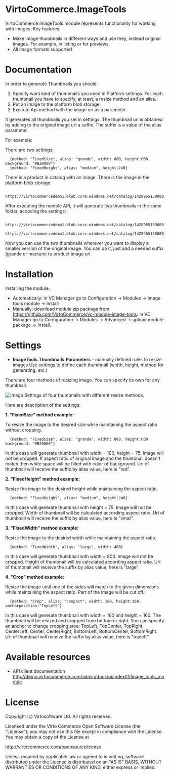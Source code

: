 


# VirtoCommerce.ImageTools
VirtoCommerce.ImageTools module represents functionality for working with images.
Key features:
* Make image thumbnails in different ways and use they, instead original images. For example, in listing or for previews.
* All image formats supported


# Documentation
In order to generate Thumbnails you should:

1. Specify want kind of thumbnails you need in Platform settings. For each thumbnail you have to specify, at least, a resize method and an alias.
1. Put an image to the platform blob storage.
1. Execute Api method with the image url as a parameter.

It generates all thumbnails you set in settings.
The thumbnail url is obtained by adding to the original image url a suffix. The suffix is a value of the alias parameter.

For example:

There are two settings:
```
  {method: "FixedSize", alias: "grande", width: 800, height:600, background: "#B20000"}
  {method: "FixedHeight", alias: "medium", height:240}
```
There is a product in catalog with an image. There is the image in the platform blob storage:
```
  https://virtocommercedemo1.blob.core.windows.net/catalog/1428965138000_1133723.jpg
```

After executing the module API, it will generate two thumbnails in the same folder, accoding the settings:
```
  https://virtocommercedemo1.blob.core.windows.net/catalog/1428965138000_1133723_grande.jpg
  https://virtocommercedemo1.blob.core.windows.net/catalog/1428965138000_1133723_medium.jpg
```

Now you can use the two thumbnails wherever you want to display a smaller version of the original image.
You can do it, just add a needed suffix (grande or medium) to product image url.

# Installation
Installing the module:
* Automatically: in VC Manager go to Configuration -> Modules -> Image tools module -> Install
* Manually: download module zip package from https://github.com/VirtoCommerce/vc-module-image-tools. In VC Manager go to Configuration -> Modules -> Advanced -> upload module package -> Install.

# Settings
* **ImageTools.Thumbnails.Parameters** -  manually defined rules to resize images
Use settings to define each thumbnail (width, height, method for generating, etc.)

There are four methods of resizing image. You can specify  its own for any thumbnail.

![image](https://cloud.githubusercontent.com/assets/7059355/16445900/38c49044-3de5-11e6-94d5-bb71de59444c.png)
Settings of four thumbnails with different resize methods.

Here are description of the settings:

**1. "FixedSize" method example:**

To resize the image to the desired size while maintaining the aspect ratio without cropping.
```
  {method: "FixedSize", alias: "grande", width: 800, height:600, background: "#B20000"} 
```
In this case will generate thumbnail with width = 100, height = 75. Image will not be cropped. If aspect ratio of original image and the thumbnail doesn't match then white space will be filled with color of background. Url of thumbnail will receive the suffix by alias value, here is "red".

**2. "FixedHeight" method example:**

Resize the image to the desired height while maintaining the aspect ratio.
```
  {method: "FixedHeight", alias: "medium", height:240}
```
In this case will generate thumbnail with height = 75. Image will not be cropped. Width of thumbnail will be calculated according aspect ratio. Url of thumbnail will receive the suffix by alias value, here is "small".

**3. "FixedWidth" method example:**

Resize the image to the desired width while maintaining the aspect ratio.
```
  {method: "FixedWidth", alias: "large", width: 480}
```
In this case will generate thumbnail with width = 800. Image will not be cropped. Height of thumbnail will be calculated according aspect ratio. Url of thumbnail will receive the suffix by alias value, here is "large".

**4. "Crop" method example:**

Resize the image until one of the sides will match to the given dimensions while maintaining the aspect ratio. Part of the image will be cut off.
```
  {method: "Crop", alias: "compact", width: 160, height:160, anchorposition:"TopLeft"}
```
In this case will generate thumbnail with width = 160 and height = 160. The thumbnail will be resized and cropped from bottom or right. You can specify an anchor to change cropping area: TopLeft, TopCenter, TopRight, CenterLeft, Center, CenterRight, BottomLeft, BottomCenter, BottomRight.  Url of thumbnail will receive the suffix by alias value, here is "topleft".


# Available resources
* API client documentation http://demo.virtocommerce.com/admin/docs/ui/index#!/Image_tools_module

# License
Copyright (c) Virtosoftware Ltd.  All rights reserved.

Licensed under the Virto Commerce Open Software License (the "License"); you
may not use this file except in compliance with the License. You may
obtain a copy of the License at

http://virtocommerce.com/opensourcelicense

Unless required by applicable law or agreed to in writing, software
distributed under the License is distributed on an "AS IS" BASIS,
WITHOUT WARRANTIES OR CONDITIONS OF ANY KIND, either express or
implied.
